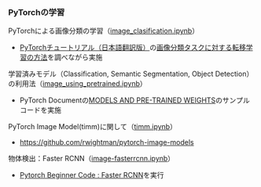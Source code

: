 ### PyTorchの学習


PyTorchによる画像分類の学習（[image_clasification.ipynb](image_clasification.ipynb)）
- [PyTorchチュートリアル（日本語翻訳版）](https://yutaroogawa.github.io/pytorch_tutorials_jp/)の[画像分類タスクに対する転移学習の方法](https://colab.research.google.com/github/YutaroOgawa/pytorch_tutorials_jp/blob/main/notebook/2_Image_Video/2_1_transfer_learning_tutorial_jp.ipynb)を調べながら実施

学習済みモデル（Classification, Semantic Segmentation, Object Detection）の利用法（[image_using_pretrained.ipynb](image_using_pretrained.ipynb)）
- PyTorch Documentの[MODELS AND PRE-TRAINED WEIGHTS](https://pytorch.org/vision/stable/models.html)のサンプルコードを実施

PyTorch Image Model(timm)に関して（[timm.ipynb](timm.ipynb)）
- https://github.com/rwightman/pytorch-image-models

物体検出：Faster RCNN（[image-fasterrcnn.ipynb](image-fasterrcnn.ipynb)）
- [Pytorch Beginner Code : Faster RCNN](https://www.kaggle.com/code/chekoduadarsh/pytorch-beginner-code-faster-rcnn/notebook)を実行

